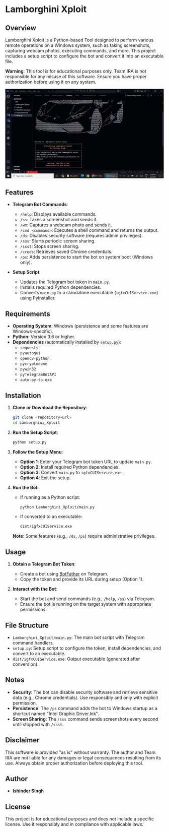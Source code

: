 # Lamborghini Xploit

## Overview
Lamborghini Xploit is a Python-based Tool designed to perform various remote operations on a Windows system, such as taking screenshots, capturing webcam photos, executing commands, and more. This project includes a setup script to configure the bot and convert it into an executable file.

**Warning**: This tool is for educational purposes only. Team IRA is not responsible for any misuse of this software. Ensure you have proper authorization before using it on any system.

![Lamborghini Exploit](https://github.com/ishindersingh/Lamborghini-Xploit/blob/main/lamborghini.JPG)

## Features
- **Telegram Bot Commands**:
  - `/help`: Displays available commands.
  - `/ss`: Takes a screenshot and sends it.
  - `/wm`: Captures a webcam photo and sends it.
  - `/cmd <command>`: Executes a shell command and returns the output.
  - `/ds`: Disables security software (requires admin privileges).
  - `/sss`: Starts periodic screen sharing.
  - `/ssst`: Stops screen sharing.
  - `/creds`: Retrieves saved Chrome credentials.
  - `/ps`: Adds persistence to start the bot on system boot (Windows only).

- **Setup Script**:
  - Updates the Telegram bot token in `main.py`.
  - Installs required Python dependencies.
  - Converts `main.py` to a standalone executable (`igfxCUIService.exe`) using PyInstaller.

## Requirements
- **Operating System**: Windows (persistence and some features are Windows-specific).
- **Python**: Version 3.6 or higher.
- **Dependencies** (automatically installed by `setup.py`):
  - `requests`
  - `pyautogui`
  - `opencv-python`
  - `pycryptodome`
  - `pywin32`
  - `pyTelegramBotAPI`
  - `auto-py-to-exe`

## Installation
1. **Clone or Download the Repository**:
   ```bash
   git clone <repository-url>
   cd Lamborghini_Xploit
   ```

2. **Run the Setup Script**:
   ```bash
   python setup.py
   ```

3. **Follow the Setup Menu**:
   - **Option 1**: Enter your Telegram bot token URL to update `main.py`.
   - **Option 2**: Install required Python dependencies.
   - **Option 3**: Convert `main.py` to `igfxCUIService.exe`.
   - **Option 4**: Exit the setup.

4. **Run the Bot**:
   - If running as a Python script:
     ```bash
     python Lamborghini_Xploit/main.py
     ```
   - If converted to an executable:
     ```bash
     dist/igfxCUIService.exe
     ```

   **Note**: Some features (e.g., `/ds`, `/ps`) require administrative privileges.

## Usage
1. **Obtain a Telegram Bot Token**:
   - Create a bot using [BotFather](https://t.me/BotFather) on Telegram.
   - Copy the token and provide its URL during setup (Option 1).

2. **Interact with the Bot**:
   - Start the bot and send commands (e.g., `/help`, `/ss`) via Telegram.
   - Ensure the bot is running on the target system with appropriate permissions.

## File Structure
- `Lamborghini_Xploit/main.py`: The main bot script with Telegram command handlers.
- `setup.py`: Setup script to configure the token, install dependencies, and convert to an executable.
- `dist/igfxCUIService.exe`: Output executable (generated after conversion).

## Notes
- **Security**: The bot can disable security software and retrieve sensitive data (e.g., Chrome credentials). Use responsibly and only with explicit permission.
- **Persistence**: The `/ps` command adds the bot to Windows startup as a shortcut named "Intel Graphic Driver.lnk".
- **Screen Sharing**: The `/sss` command sends screenshots every second until stopped with `/ssst`.

## Disclaimer
This software is provided "as is" without warranty. The author and Team IRA are not liable for any damages or legal consequences resulting from its use. Always obtain proper authorization before deploying this tool.

## Author
- **Ishinder Singh**

## License
This project is for educational purposes and does not include a specific license. Use it responsibly and in compliance with applicable laws.
